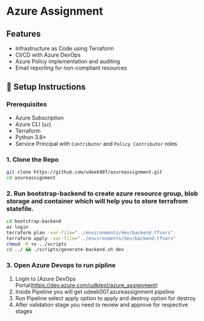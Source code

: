 
# Azure Assignment

## Features

- Infrastructure as Code using Terraform
- CI/CD with Azure DevOps
- Azure Policy implementation and auditing
- Email reporting for non-compliant resources
 

## 🚀 Setup Instructions

### Prerequisites

- Azure Subscription
- Azure CLI (`az`)
- Terraform
- Python 3.8+
- Service Principal with `Contributor` and `Policy Contributor` roles

### 1. Clone the Repo
```bash
git clone https://github.com/udeek007/azureassignment.git
cd azureassignment
```

### 2. Run bootstrap-backend to create azure resource group, blob storage and container which will help you to store terrafrom statefile.
```bash
cd bootstrap-backend
az login 
terraform plan -var-file="../environments/dev/backend.tfvars" 
terraform apply -var-file="../environments/dev/backend.tfvars"
chmod -R +x ../scripts
cd ../ && ./scripts/generate-backend.sh dev
```

### 3. Open Azure Devops to run pipline
1. Login to [Azure DevOps Portal(https://dev.azure.com/udktest/azure_assignment)
2. Inside Pipeline you will get udeek007.azureassignment pipeline
3. Run Pipeline select apply option to apply and destroy option for destroy
4. After validation stage you need to review and approve for respective stages

